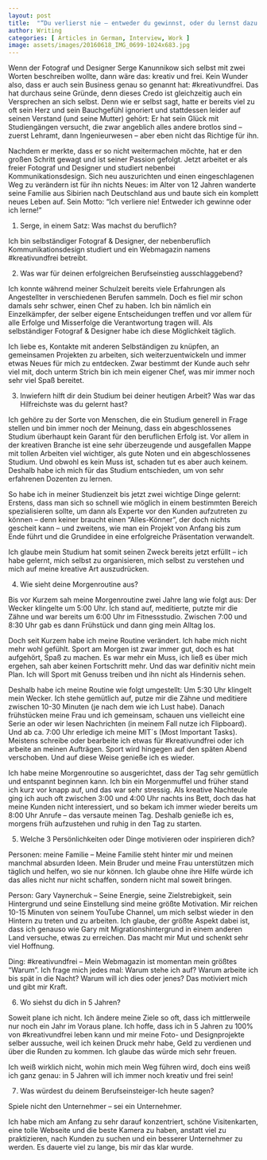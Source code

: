 ```yaml
---
layout: post
title:  "“Du verlierst nie – entweder du gewinnst, oder du lernst dazu!”"
author: Writing
categories: [ Articles in German, Interview, Work ]
image: assets/images/20160618_IMG_0699-1024x683.jpg
---
```



Wenn der Fotograf und Designer Serge Kanunnikow sich selbst mit zwei Worten beschreiben wollte, dann wäre das: kreativ und frei. Kein Wunder also, dass er auch sein Business genau so genannt hat: #kreativundfrei. Das hat durchaus seine Gründe, denn dieses Credo ist gleichzeitig auch ein Versprechen an sich selbst. Denn wie er selbst sagt, hatte er bereits viel zu oft sein Herz und sein Bauchgefühl ignoriert und stattdessen leider auf seinen Verstand (und seine Mutter) gehört: Er hat sein Glück mit Studiengängen versucht, die zwar angeblich alles andere brotlos sind – zuerst Lehramt, dann Ingenieurwesen – aber eben nicht das Richtige für ihn.

Nachdem er merkte, dass er so nicht weitermachen möchte, hat er den großen Schritt gewagt und ist seiner Passion gefolgt. Jetzt arbeitet er als freier Fotograf und Designer und studiert nebenbei Kommunikationsdesign. Sich neu auszurichten und einen eingeschlagenen Weg zu verändern ist für ihn nichts Neues: im Alter von 12 Jahren wanderte seine Familie aus Sibirien nach Deutschland aus und baute sich ein komplett neues Leben auf. Sein Motto: “Ich verliere nie! Entweder ich gewinne oder ich lerne!”



1. Serge, in einem Satz: Was machst du beruflich?



Ich bin selbständiger Fotograf & Designer, der nebenberuflich Kommunikationsdesign studiert und ein Webmagazin namens #kreativundfrei betreibt.

2. Was war für deinen erfolgreichen Berufseinstieg ausschlaggebend?

Ich konnte während meiner Schulzeit bereits viele Erfahrungen als Angestellter in verschiedenen Berufen sammeln. Doch es fiel mir schon damals sehr schwer, einen Chef zu haben. Ich bin nämlich ein Einzelkämpfer, der selber eigene Entscheidungen treffen und vor allem für alle Erfolge und Misserfolge die Verantwortung tragen will. Als selbständiger Fotograf & Designer habe ich diese Möglichkeit täglich.

Ich liebe es, Kontakte mit anderen Selbständigen zu knüpfen, an gemeinsamen Projekten zu arbeiten, sich weiterzuentwickeln und immer etwas Neues für mich zu entdecken. Zwar bestimmt der Kunde auch sehr viel mit, doch unterm Strich bin ich mein eigener Chef, was mir immer noch sehr viel Spaß bereitet.

3. Inwiefern hilft dir dein Studium bei deiner heutigen Arbeit? Was war das Hilfreichste was du gelernt hast?

Ich gehöre zu der Sorte von Menschen, die ein Studium generell in Frage stellen und bin immer noch der Meinung, dass ein abgeschlossenes Studium überhaupt kein Garant für den beruflichen Erfolg ist. Vor allem in der kreativen Branche ist eine sehr überzeugende und ausgefallen Mappe mit tollen Arbeiten viel wichtiger, als gute Noten und ein abgeschlossenes Studium. Und obwohl es kein Muss ist, schaden tut es aber auch keinem. Deshalb habe ich mich für das Studium entschieden, um von sehr erfahrenen Dozenten zu lernen.

So habe ich in meiner Studienzeit bis jetzt zwei wichtige Dinge gelernt: Erstens, dass man sich so schnell wie möglich in einem bestimmten Bereich spezialisieren sollte, um dann als Experte vor den Kunden aufzutreten zu können – denn keiner braucht einen “Alles-Könner”, der doch nichts gescheit kann – und zweitens, wie man ein Projekt von Anfang bis zum Ende führt und die Grundidee in eine erfolgreiche Präsentation verwandelt.

Ich glaube mein Studium hat somit seinen Zweck bereits jetzt erfüllt – ich habe gelernt, mich selbst zu organisieren, mich selbst zu verstehen und mich auf meine kreative Art auszudrücken.

4. Wie sieht deine Morgenroutine aus?

Bis vor Kurzem sah meine Morgenroutine zwei Jahre lang wie folgt aus: Der Wecker klingelte um 5:00 Uhr. Ich stand auf, meditierte, putzte mir die Zähne und war bereits um 6:00 Uhr im Fitnessstudio. Zwischen 7:00 und 8:30 Uhr gab es dann Frühstück und dann ging mein Alltag los.

Doch seit Kurzem habe ich meine Routine verändert. Ich habe mich nicht mehr wohl gefühlt. Sport am Morgen ist zwar immer gut, doch es hat aufgehört, Spaß zu machen. Es war mehr ein Muss, ich ließ es über mich ergehen, sah aber keinen Fortschritt mehr. Und das war definitiv nicht mein Plan. Ich will Sport mit Genuss treiben und ihn nicht als Hindernis sehen.

Deshalb habe ich meine Routine wie folgt umgestellt: Um 5:30 Uhr klingelt mein Wecker. Ich stehe gemütlich auf, putze mir die Zähne und meditiere zwischen 10-30 Minuten (je nach dem wie ich Lust habe). Danach frühstücken meine Frau und ich gemeinsam, schauen uns vielleicht eine Serie an oder wir lesen Nachrichten (in meinem Fall nutze ich Flipboard). Und ab ca. 7:00 Uhr erledige ich meine MIT´s (Most Important Tasks). Meistens schreibe oder bearbeite ich etwas für #kreativundfrei oder ich arbeite an meinen Aufträgen. Sport wird hingegen auf den späten Abend verschoben. Und auf diese Weise genieße ich es wieder.

Ich habe meine Morgenroutine so ausgerichtet, dass der Tag sehr gemütlich und entspannt beginnen kann. Ich bin ein Morgenmuffel und früher stand ich kurz vor knapp auf, und das war sehr stressig. Als kreative Nachteule ging ich auch oft zwischen 3:00 und 4:00 Uhr nachts ins Bett, doch das hat meine Kunden nicht interessiert, und so bekam ich immer wieder bereits um 8:00 Uhr Anrufe – das versaute meinen Tag. Deshalb genieße ich es, morgens früh aufzustehen und ruhig in den Tag zu starten.

5. Welche 3 Persönlichkeiten oder Dinge motivieren oder inspirieren dich?

Personen: meine Familie – Meine Familie steht hinter mir und meinen manchmal absurden Ideen. Mein Bruder und meine Frau unterstützen mich täglich und helfen, wo sie nur können. Ich glaube ohne ihre Hilfe würde ich das alles nicht nur nicht schaffen, sondern nicht mal soweit bringen.

Person: Gary Vaynerchuk – Seine Energie, seine Zielstrebigkeit, sein Hintergrund und seine Einstellung sind meine größte Motivation. Mir reichen 10-15 Minuten von seinem YouTube Channel, um mich selbst wieder in den Hintern zu treten und zu arbeiten. Ich glaube, der größte Aspekt dabei ist, dass ich genauso wie Gary mit Migrationshintergrund in einem anderen Land versuche, etwas zu erreichen. Das macht mir Mut und schenkt sehr viel Hoffnung.

Ding: #kreativundfrei – Mein Webmagazin ist momentan mein größtes “Warum”. Ich frage mich jedes mal: Warum stehe ich auf? Warum arbeite ich bis spät in die Nacht? Warum will ich dies oder jenes? Das motiviert mich und gibt mir Kraft.

6. Wo siehst du dich in 5 Jahren?

Soweit plane ich nicht. Ich ändere meine Ziele so oft, dass ich mittlerweile nur noch ein Jahr im Voraus plane. Ich hoffe, dass ich in 5 Jahren zu 100% von #kreativundfrei leben kann und mir meine Foto- und Designprojekte selber aussuche, weil ich keinen Druck mehr habe, Geld zu verdienen und über die Runden zu kommen. Ich glaube das würde mich sehr freuen.



Ich weiß wirklich nicht, wohin mich mein Weg führen wird, doch eins weiß ich ganz genau: in 5 Jahren will ich immer noch kreativ und frei sein!

7. Was würdest du deinem Berufseinsteiger-Ich heute sagen?

Spiele nicht den Unternehmer – sei ein Unternehmer.

Ich habe mich am Anfang zu sehr darauf konzentriert, schöne Visitenkarten, eine tolle Webseite und die beste Kamera zu haben, anstatt viel zu praktizieren, nach Kunden zu suchen und ein besserer Unternehmer zu werden. Es dauerte viel zu lange, bis mir das klar wurde.



